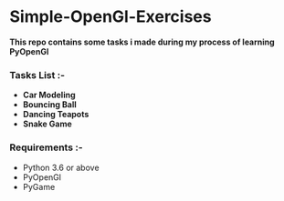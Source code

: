 # Simple-OpenGl-Exercises

**This repo contains some tasks i made during my process of learning PyOpenGl**

### Tasks List :-

- **Car Modeling**
- **Bouncing Ball**
- **Dancing Teapots**
- **Snake Game**

### Requirements :-

- Python 3.6 or above
- PyOpenGl
- PyGame

